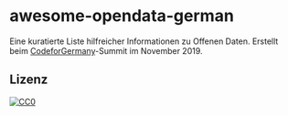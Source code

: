 # awesome-opendata-german
Eine kuratierte Liste hilfreicher Informationen zu Offenen Daten. Erstellt beim [CodeforGermany](https://codefor.de)-Summit im November 2019.



## Lizenz

[![CC0](http://mirrors.creativecommons.org/presskit/buttons/88x31/svg/cc-zero.svg)](https://creativecommons.org/publicdomain/zero/1.0/)
